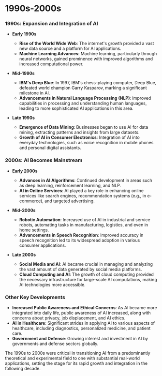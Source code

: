 # 1990s-2000s

### 1990s: Expansion and Integration of AI
- **Early 1990s**
  - **Rise of the World Wide Web**: The internet's growth provided a vast new data source and a platform for AI applications.
  - **Machine Learning Advances**: Machine learning, particularly through neural networks, gained prominence with improved algorithms and increased computational power.

- **Mid-1990s**
  - **IBM's Deep Blue**: In 1997, IBM's chess-playing computer, Deep Blue, defeated world champion Garry Kasparov, marking a significant milestone in AI.
  - **Advancements in Natural Language Processing (NLP)**: Improved capabilities in processing and understanding human languages, leading to more sophisticated AI applications in this area.

- **Late 1990s**
  - **Emergence of Data Mining**: Businesses began to use AI for data mining, extracting patterns and insights from large datasets.
  - **Growth of AI in Consumer Electronics**: Integration of AI into everyday technologies, such as voice recognition in mobile phones and personal digital assistants.

### 2000s: AI Becomes Mainstream
- **Early 2000s**
  - **Advances in AI Algorithms**: Continued development in areas such as deep learning, reinforcement learning, and NLP.
  - **AI in Online Services**: AI played a key role in enhancing online services like search engines, recommendation systems (e.g., in e-commerce), and targeted advertising.

- **Mid-2000s**
  - **Robotic Automation**: Increased use of AI in industrial and service robots, automating tasks in manufacturing, logistics, and even in home settings.
  - **Advancements in Speech Recognition**: Improved accuracy in speech recognition led to its widespread adoption in various consumer applications.

- **Late 2000s**
  - **Social Media and AI**: AI became crucial in managing and analyzing the vast amount of data generated by social media platforms.
  - **Cloud Computing and AI**: The growth of cloud computing provided the necessary infrastructure for large-scale AI computations, making AI technologies more accessible.

### Other Key Developments
- **Increased Public Awareness and Ethical Concerns**: As AI became more integrated into daily life, public awareness of AI increased, along with concerns about privacy, job displacement, and AI ethics.
- **AI in Healthcare**: Significant strides in applying AI to various aspects of healthcare, including diagnostics, personalized medicine, and patient care.
- **Government and Defense**: Growing interest and investment in AI by governments and defense sectors globally.

The 1990s to 2000s were critical in transitioning AI from a predominantly theoretical and experimental field to one with substantial real-world applications, setting the stage for its rapid growth and integration in the following decade.